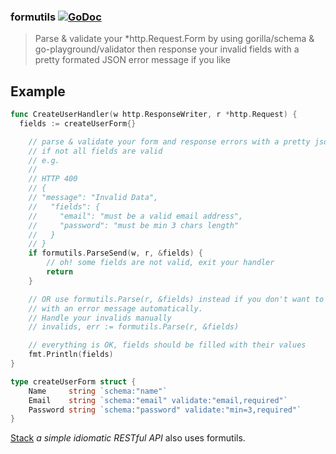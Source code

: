 ### formutils [![GoDoc](https://godoc.org/github.com/golang/gddo?status.svg)](http://godoc.org/github.com/ilgooz/formutils)
> Parse & validate your *http.Request.Form by using gorilla/schema & go-playground/validator then response your invalid fields with a pretty formated JSON error message if you like

## Example
```go
func CreateUserHandler(w http.ResponseWriter, r *http.Request) {
  fields := createUserForm{}

	// parse & validate your form and response errors with a pretty json error message
	// if not all fields are valid
	// e.g.
	//
	// HTTP 400
	// {
	// "message": "Invalid Data",
	//   "fields": {
	//     "email": "must be a valid email address",
	//     "password": "must be min 3 chars length"
	//   }
	// }
	if formutils.ParseSend(w, r, &fields) {
		// oh! some fields are not valid, exit your handler
		return
	}

	// OR use formutils.Parse(r, &fields) instead if you don't want to response
	// with an error message automatically.
	// Handle your invalids manually
	// invalids, err := formutils.Parse(r, &fields)

	// everything is OK, fields should be filled with their values
	fmt.Println(fields)
}

type createUserForm struct {
	Name     string `schema:"name"`
	Email    string `schema:"email" validate:"email,required"`
	Password string `schema:"password" validate:"min=3,required"`
}
```

[Stack](http://github.com/ilgooz/stack) *a simple idiomatic RESTful API* also uses formutils.
